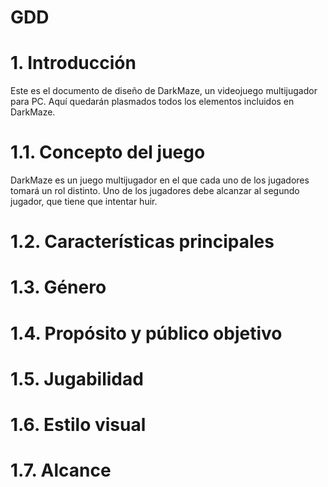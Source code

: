 # GDD

# 1. Introducción

Este es el documento de diseño de DarkMaze, un videojuego multijugador para PC. Aquí quedarán plasmados todos los elementos incluidos en DarkMaze.

  # 1.1. Concepto del juego
  
  DarkMaze es un juego multijugador en el que cada uno de los jugadores tomará un rol distinto. Uno de los jugadores debe alcanzar al segundo jugador, que tiene que intentar huir.
  
  # 1.2. Características principales
  
  
  
  # 1.3. Género
  
  
  
  # 1.4. Propósito y público objetivo
  
  
  
  # 1.5. Jugabilidad
  
  
  
  # 1.6. Estilo visual
  
  
  
  # 1.7. Alcance
